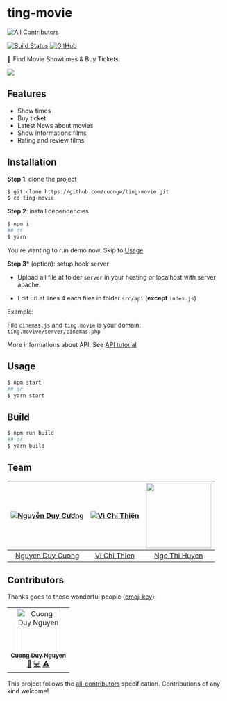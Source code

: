 ﻿# ting-movie
[![All Contributors](https://img.shields.io/badge/all_contributors-1-orange.svg?style=flat-square)](#contributors)

[![Build Status](https://travis-ci.org/cuongw/ting-movie.svg?branch=master)](https://travis-ci.org/cuongw/ting-movie)
[![GitHub](https://img.shields.io/github/license/cuongw/ting-movie.svg)](https://github.com/cuongw/ting-movie/blob/master/LICENSE)


🦄 Find Movie Showtimes & Buy Tickets.

![](screenshots/showtime.gif)

## Features

- Show times
- Buy ticket
- Latest News about movies
- Show informations films
- Rating and review films

## Installation

**Step 1**: clone the project

```sh
$ git clone https://github.com/cuongw/ting-movie.git
$ cd ting-movie
```

**Step 2**: install dependencies

```sh
$ npm i
## or
$ yarn
```

You're wanting to run demo now. Skip to [Usage](#usage)

**Step 3*** (option): setup hook server

- Upload all file at folder `server` in your hosting or localhost with server apache.

- Edit url at lines 4 each files in folder `src/api` (**except** `index.js`)

Example:

File `cinemas.js` and `ting.movie` is your domain: `ting.movive/server/cinemas.php`

More informations about API. See [API tutorial](server/README.md)


## Usage

```sh
$ npm start
## or
$ yarn start
```

## Build

```sh
$ npm run build
## or
$ yarn build
```

## Team

| [![Nguyễn Duy Cương](https://github.com/cuongw.png?size=150)](https://github.com/cuongw) | [![Vi Chí Thiện](https://github.com/tvc12.png?size=150)](https://github.com/tvc12) | [<img src="https://github.com/HuyenNgo.png" width="150">](https://github.com/HuyenNgo) |
| :---: | :---: | :---: |
| [Nguyen Duy Cuong](https://github.com/cuongw) | [Vi Chi Thien](https://github.com/tvc12) | [Ngo Thi Huyen](https://github.com/HuyenNgo) |

## Contributors

Thanks goes to these wonderful people ([emoji key](https://allcontributors.org/docs/en/emoji-key)):

<!-- ALL-CONTRIBUTORS-LIST:START - Do not remove or modify this section -->
<!-- prettier-ignore -->
<table><tr><td align="center"><a href="http://cuongw.me"><img src="https://avatars0.githubusercontent.com/u/34389409?v=4" width="100px;" alt="Cuong Duy Nguyen"/><br /><sub><b>Cuong Duy Nguyen</b></sub></a><br /><a href="https://github.com/cuongw/ting-movie/commits?author=cuongw" title="Documentation">📖</a> <a href="https://github.com/cuongw/ting-movie/commits?author=cuongw" title="Code">💻</a> <a href="https://github.com/cuongw/ting-movie/commits?author=cuongw" title="Tests">⚠️</a></td></tr></table>

<!-- ALL-CONTRIBUTORS-LIST:END -->

This project follows the [all-contributors](https://github.com/all-contributors/all-contributors) specification. Contributions of any kind welcome!